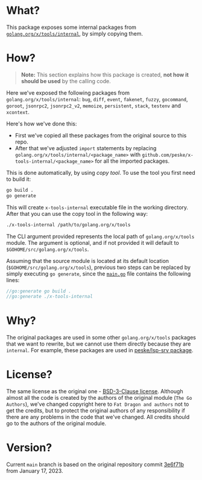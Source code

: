 # What?

This package exposes some internal packages from
[`golang.org/x/tools/internal`](https://github.com/golang/tools/tree/master/internal), by simply copying them.

# How?

> **Note:** This section explains how this package is created, **not how it should be used** by the calling code.

Here we've exposed the following packages from `golang.org/x/tools/internal`: `bug`, `diff`, `event`, `fakenet`,
`fuzzy`, `gocommand`, `goroot`, `jsonrpc2`, `jsonrpc2_v2`, `memoize`, `persistent`, `stack`, `testenv` and `xcontext`.

Here's how we've done this:

- First we've copied all these packages from the original source to this repo.
- After that we've adjusted `import` statements by replacing `golang.org/x/tools/internal/<package_name>` with
  `github.com/peske/x-tools-internal/<package_name>` for all the imported packages.

This is done automatically, by using _copy tool_. To use the tool you first need to build it:

```bash
go build .
go generate
```

This will create `x-tools-internal` executable file in the working directory. After that you can use the copy tool in
the following way:

```bash
./x-tools-internal /path/to/golang.org/x/tools
```

The CLI argument provided represents the local path of `golang.org/x/tools` module. The argument is optional, and if not
provided it will default to `$GOHOME/src/golang.org/x/tools`.

Assuming that the source module is located at its default location (`$GOHOME/src/golang.org/x/tools`), previous two
steps can be replaced by simply executing `go generate`, since the [`main.go`](./main.go) file contains the following
lines:

```go
//go:generate go build .
//go:generate ./x-tools-internal
```

# Why?

The original packages are used in some other `golang.org/x/tools` packages that we want to rewrite, but we cannot use
them directly because they are `internal`. For example, these packages are used in
[peske/lsp-srv package](https://github.com/peske/lsp-srv).

# License?

The same license as the original one - [BSD-3-Clause license](./LICENSE). Although almost all the code is created by the
authors of the original module (`The Go Authors`), we've changed copyright here to `Fat Dragon and authors` not to get
the credits, but to protect the original authors of any responsibility if there are any problems in the code that we've
changed. All credits should go to the authors of the original module.

# Version?

Current `main` branch is based on the original repository commit
[3e6f71b](https://github.com/golang/tools/commit/3e6f71bba4359aeb7a301d361ee3cf95e8799599) from January 17, 2023.
